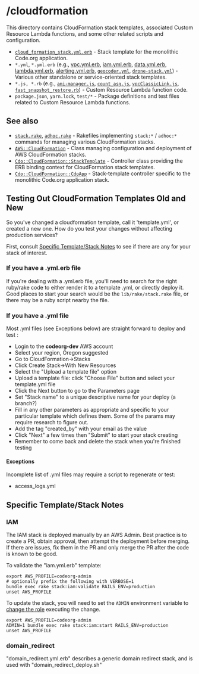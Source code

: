 # /cloudformation

This directory contains CloudFormation stack templates, associated Custom Resource Lambda functions, and some other related scripts and configuration.

- [`cloud_formation_stack.yml.erb`](cloud_formation_stack.yml.erb) - Stack template for the monolithic Code.org application.
- `*.yml`, `*.yml.erb` (e.g., [vpc.yml.erb](vpc.yml.erb), [iam.yml.erb](iam.yml.erb), [data.yml.erb](data.yml.erb), [lambda.yml.erb](lambda.yml.erb), [alerting.yml.erb](alerting.yml.erb), [`geocoder.yml`](geocoder.yml), [`drone-stack.yml`](drone-stack.yml)) - Various other standalone or service-oriented stack templates.
- `*.js, *.rb` (e.g., [`ami-manager.js`](ami-manager.js), [`count_asg.js`](count_asg.js), [`vpcClassicLink.js`](vpcClassicLink.js), [`fast_snapshot_restore.rb`](fast_snapshot_restore.rb)) - Custom Resource Lambda function code.
- `package.json`, `yarn.lock`, `test/*` -  Package definitions and test files related to Custom Resource Lambda functions.

## See also

- [`stack.rake`](../../lib/rake/stack.rake), [`adhoc.rake`](../../lib/rake/adhoc.rake) - Rakefiles implementing `stack:*` / `adhoc:*` commands for managing various CloudFormation stacks.
- [`AWS::CloudFormation`](../../lib/cdo/aws/cloud_formation.rb) - Class managing configuration and deployment of AWS CloudFormation stacks.
- [`Cdo::CloudFormation::StackTemplate`](../../lib/cdo/cloud_formation/stack_template.rb) - Controller class providing the ERB binding context for CloudFormation stack templates.
- [`Cdo::CloudFormation::CdoApp`](../../lib/cdo/cloud_formation/cdo_app.rb) - Stack-template controller specific to the monolithic Code.org application stack.

## Testing Out CloudFormation Templates Old and New

So you've changed a cloudformation template, call it 'template.yml', or created a new one. How do you test your changes without affecting production services?

First, consult [Specific Template/Stack Notes](#specific-template-stack-notes) to see if there are any for your stack of interest.

### If you have a .yml.erb file

If you're dealing with a .yml.erb file, you'll need to search for the right ruby/rake code to either render it to a template .yml, or directly deploy it. Good places to start your search would be the `lib/rake/stack.rake` file, or there may be a ruby script nearby the file.

### If you have a .yml file

Most .yml files (see Exceptions below) are straight forward to deploy and test :

- Login to the __codeorg-dev__ AWS account
- Select your region, Oregon suggested
- Go to CloudFormation->Stacks
- Click Create Stack->With New Resources
- Select the "Upload a template file" option
- Upload a template file: click "Choose File" button and select your template.yml file
- Click the Next button to go to the Parameters page
- Set "Stack name" to a unique descriptive name for your deploy (a branch?)
- Fill in any other parameters as appropriate and specific to your particular template which defines them. Some of the params may require research to figure out.
- Add the tag "created_by" with your email as the value
- Click "Next" a few times then "Submit" to start your stack creating
- Remember to come back and delete the stack when you're finished testing

#### Exceptions

Incomplete list of .yml files may require a script to regenerate or test:

- access_logs.yml

## Specific Template/Stack Notes

### IAM

The IAM stack is deployed manually by an AWS Admin. Best practice is to create a PR, obtain approval, then attempt the deployment before merging. If there are issues, fix them in the PR and only merge the PR after the code is known to be good.

To validate the "iam.yml.erb" template:

```
export AWS_PROFILE=codeorg-admin
# optionally prefix the following with VERBOSE=1
bundle exec rake stack:iam:validate RAILS_ENV=production
unset AWS_PROFILE
```

To update the stack, you will need to set the `ADMIN` environment variable to [change the role](https://github.com/code-dot-org/code-dot-org/blob/staging/lib/cdo/aws/cloud_formation.rb#L207) executing the change.

```
export AWS_PROFILE=codeorg-admin
ADMIN=1 bundle exec rake stack:iam:start RAILS_ENV=production
unset AWS_PROFILE
```

### domain_redirect

"domain_redirect.yml.erb" describes a generic domain redirect stack, and is used with "domain_redirect_deploy.sh"
